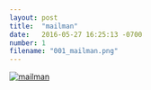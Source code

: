 ```yaml
---
layout: post
title:  "mailman"
date:   2016-05-27 16:25:13 -0700
number: 1
filename: "001_mailman.png"
---
```


[![mailman](comic_images/001_mailman.png)](comic_images/001_mailman.png)

